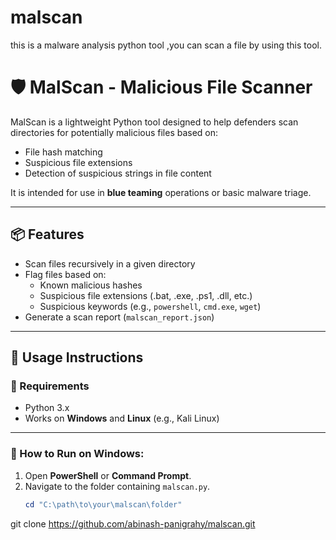 # malscan

this is a malware analysis python tool ,you can scan a file by using this tool.
# 🛡️ MalScan - Malicious File Scanner

MalScan is a lightweight Python tool designed to help defenders scan directories for potentially malicious files based on:
- File hash matching
- Suspicious file extensions
- Detection of suspicious strings in file content

It is intended for use in **blue teaming** operations or basic malware triage.

---

## 📦 Features
- Scan files recursively in a given directory
- Flag files based on:
  - Known malicious hashes
  - Suspicious file extensions (.bat, .exe, .ps1, .dll, etc.)
  - Suspicious keywords (e.g., `powershell`, `cmd.exe`, `wget`)
- Generate a scan report (`malscan_report.json`)

---

## 🚀 Usage Instructions

### 🔹 Requirements
- Python 3.x
- Works on **Windows** and **Linux** (e.g., Kali Linux)

---

### 🔹 How to Run on **Windows**:

1. Open **PowerShell** or **Command Prompt**.
2. Navigate to the folder containing `malscan.py`.
   ```powershell
   cd "C:\path\to\your\malscan\folder"


git clone https://github.com/abinash-panigrahy/malscan.git

